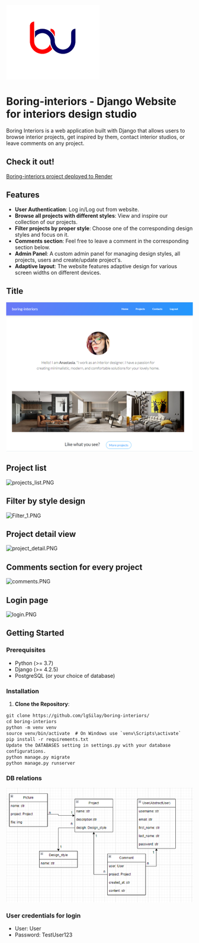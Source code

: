 ![logo.png](static/logo/logo.png)
# Boring-interiors - Django Website for interiors design studio

Boring Interiors is a web application built with Django that allows users to browse interior projects, get inspired by them, contact interior studios, or leave comments on any project.


## Check it out!

[Boring-interiors project deployed to Render](https://boring-interiors.onrender.com/)

## Features

- **User Authentication**: Log in/Log out from website.
- **Browse all projects with different styles**: View and inspire our collection of our projects.
- **Filter projects by proper style**: Choose one of the corresponding design styles and focus on it.
- **Comments section**: Feel free to leave a comment in the corresponding section below.
- **Admin Panel**: A custom admin panel for managing design styles, all projects, users and create/update project's.
- **Adaptive layout**: The website features adaptive design for various screen widths on different devices. 


## Title

![title.PNG](static/logo/title.png)

## Project list

![projects_list.PNG](..%2F..%2FDesktop%2Fprojects_list.PNG)

## Filter by style design

![Filter_1.PNG](..%2F..%2FDesktop%2FFilter_1.PNG)

## Project detail view

![project_detail.PNG](..%2F..%2FDesktop%2Fproject_detail.PNG)

## Comments section for every project

![comments.PNG](..%2F..%2FDesktop%2Fcomments.PNG)

## Login page

![login.PNG](..%2F..%2FDesktop%2Flogin.PNG)

## Getting Started

### Prerequisites

- Python (>= 3.7)
- Django (>= 4.2.5)
- PostgreSQL (or your choice of database)

### Installation

1. **Clone the Repository**:

```shell
git clone https://github.com/lgSilay/boring-interiors/
cd boring-interiors
python -m venv venv
source venv/bin/activate  # On Windows use `venv\Scripts\activate`
pip install -r requirements.txt
Update the DATABASES setting in settings.py with your database configurations.
python manage.py migrate
python manage.py runserver
```

### DB relations
![img.png](static/logo/img.png)

### User credentials for login

- User: User
- Password: TestUser123